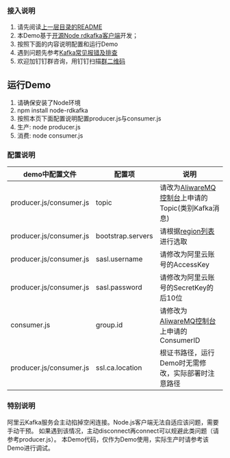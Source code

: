 ### 接入说明

1. 请先阅读[上一层目录的README](https://github.com/AliwareMQ/aliware-kafka-demos)
2. 本Demo基于[开源Node rdkafka客户端](https://github.com/Blizzard/node-rdkafka)开发；
3. 按照下面的内容说明配置和运行Demo
4. 遇到问题先参考[Kafka常见报错及排查](https://help.aliyun.com/document_detail/57058.html)
5. 欢迎加钉钉群咨询，用钉钉扫描[群二维码](http://img3.tbcdn.cn/5476e8b07b923/TB1HEQgQpXXXXbdXVXXXXXXXXXX) 

## 运行Demo
1. 请确保安装了Node环境
2. npm install node-rdkafka 
3. 按照本页下面配置说明配置producer.js与consumer.js
4. 生产: node producer.js
5. 消费: node consumer.js

### 配置说明

| demo中配置文件 | 配置项 | 说明 |
| --- | --- | --- |
| producer.js/consumer.js | topic | 请改为[AliwareMQ控制台](https://help.aliyun.com/document_detail/29536.html)上申请的Topic(类别Kafka消息) |
| producer.js/consumer.js | bootstrap.servers | 请根据[region列表](https://github.com/AliwareMQ/aliware-kafka-demos)进行选取 |
| producer.js/consumer.js  | sasl.username | 请修改为阿里云账号的AccessKey |
| producer.js/consumer.js  | sasl.password | 请修改为阿里云账号的SecretKey的后10位 |
| consumer.js  | group.id | 请修改为[AliwareMQ控制台](https://help.aliyun.com/document_detail/29536.html)上申请的ConsumerID |
| producer.js/consumer.js  | ssl.ca.location | 根证书路径，运行Demo时无需修改，实际部署时注意路径 |


### 特别说明
阿里云Kafka服务会主动掐掉空闲连接。Node.js客户端无法自适应该问题，需要手动干预。
如果遇到该情况，主动disconnect再connect可以规避此类问题（请参考producer.js）。
本Demo代码，仅作为Demo使用，实际生产时请参考该Demo进行调试。









